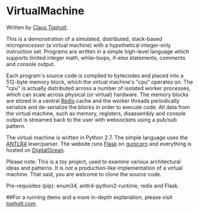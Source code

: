 VirtualMachine
==============
Written by [Claus Topholt](mailto:claus@topholt.com).

This is a demonstration of a simulated, distributed, stack-based microprocessor (a virtual machine) with a
hypothetical integer-only instruction set. Programs are written in a simple high-level language which supports
limited integer math, while-loops, if-else statements, comments and console output.

Each program's source code is compiled to bytecodes and placed into a 512-byte memory block, which the virtual
machine's "cpu" operates on. The "cpu" is actually distributed across a number of isolated worker processes,
which can scale across physical (or virtual) hardware. The memory blocks are stored in a central
[Redis](http://redis.io") cache and the worker threads periodically serialize and de-serialize the blocks in order to
execute code. All data from the virtual machine, such as memory, registers, disassembly and console output is streamed
back to the user with websockets using a pub/sub pattern.

The virtual machine is written in Python 2.7. The simple language uses the [ANTLR4](http://www.antlr.org") lexer/parser. The
website runs [Flask](http://flask.pocoo.org) on [gunicorn](http://gunicorn.org) and everything is hosted on
[DigitalOcean](http://www.digitalocean.com).

Please note: This is a toy project, used to examine various architectural ideas and patterns. It is
*not* a production-like implementation of a virtual machine. That said, you are welcome to clone the source code.

Pre-requisites (pip): enum34, antlr4-python2-runtime, redis and Flask.

##For a running demo and a more in-depth explanation, please visit [topholt.com](http://virtualmachine.topholt.com:5000).
